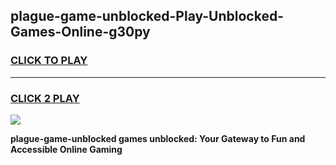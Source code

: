 
## plague-game-unblocked-Play-Unblocked-Games-Online-g30py
<h3>
<a href="https://premium76.site?title=plague-game-unblocked&ref=24A">CLICK TO PLAY</a></h3>
<hr>

<h3>
<a href="https://premium76.site?title=plague-game-unblocked&ref=24A">CLICK 2 PLAY</a>
  
</h3>

<a href="https://premium76.site?title=plague-game-unblocked&ref=24A"><img src="https://clearcache.store/games.png"></a>


**plague-game-unblocked games unblocked: Your Gateway to Fun and Accessible Online Gaming**
